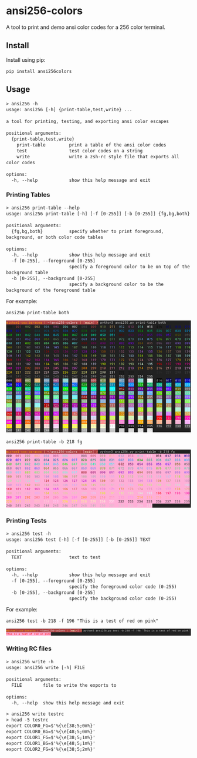# ansi256-colors

A tool to print and demo ansi color codes for a 256 color terminal.

## Install
Install using pip:
```
pip install ansi256colors
```

## Usage
```
> ansi256 -h
usage: ansi256 [-h] {print-table,test,write} ...

a tool for printing, testing, and exporting ansi color escapes

positional arguments:
  {print-table,test,write}
    print-table         print a table of the ansi color codes
    test                test color codes on a string
    write               write a zsh-rc style file that exports all color codes

options:
  -h, --help            show this help message and exit
```

### Printing Tables
```
> ansi256 print-table --help
usage: ansi256 print-table [-h] [-f [0-255]] [-b [0-255]] {fg,bg,both}

positional arguments:
  {fg,bg,both}          specify whether to print foreground, background, or both color code tables

options:
  -h, --help            show this help message and exit
  -f [0-255], --foreground [0-255]
                        specify a foreground color to be on top of the background table
  -b [0-255], --background [0-255]
                        specify a background color to be the background of the foreground table
```

For example:
```
ansi256 print-table both
```
![](./screenshots/print-table.png)

```
ansi256 print-table -b 218 fg
```
![](./screenshots/print-table-with-background.png)

### Printing Tests
```
> ansi256 test -h         
usage: ansi256 test [-h] [-f [0-255]] [-b [0-255]] TEXT

positional arguments:
  TEXT                  text to test

options:
  -h, --help            show this help message and exit
  -f [0-255], --foreground [0-255]
                        specify the foreground color code (0-255)
  -b [0-255], --background [0-255]
                        specify the background color code (0-255)
```

For example:
```
ansi256 test -b 218 -f 196 "This is a test of red on pink"
```
![](./screenshots/test.png)

### Writing RC files
```
> ansi256 write -h
usage: ansi256 write [-h] FILE

positional arguments:
  FILE        file to write the exports to

options:
  -h, --help  show this help message and exit
```

```
> ansi256 write testrc
> head -5 testrc
export COLOR0_FG=$'%{\e[38;5;0m%}'
export COLOR0_BG=$'%{\e[48;5;0m%}'
export COLOR1_FG=$'%{\e[38;5;1m%}'
export COLOR1_BG=$'%{\e[48;5;1m%}'
export COLOR2_FG=$'%{\e[38;5;2m%}'
```
